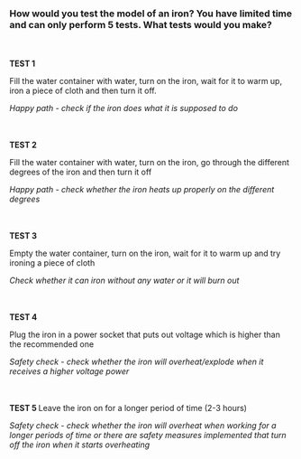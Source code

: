 <h3>How would you test the model of an iron? You have limited time and can only perform 5 tests. What tests would you make?</h3>
<br><br>
<b>TEST 1 </b>

Fill the water container with water, turn on the iron, wait for it to warm up, iron a piece of cloth and then turn it off.

<i>Happy path - check if the iron does what it is supposed to do </i>
<br><br><br>

<b>TEST 2 </b>

Fill the water container with water, turn on the iron, go through the different degrees of the iron and then turn it off

<i>Happy path - check whether the iron heats up properly on the different degrees </i>
<br><br><br>

<b>TEST 3 </b>

Empty the water container, turn on the iron, wait for it to warm up and try ironing a piece of cloth

<i>Check whether it can iron without any water or it will burn out </i>
<br><br><br>

<b>TEST 4 </b>

Plug the iron in a power socket that puts out voltage which is higher than the recommended one

<i>Safety check - check whether the iron will overheat/explode when it receives a higher voltage power </i>
<br><br><br>

<b>TEST 5 </b>
Leave the iron on for a longer period of time (2-3 hours)

<i>Safety check - check whether the iron will overheat when working for a longer periods of time or there are safety measures implemented that turn off the iron when it starts overheating </i>



